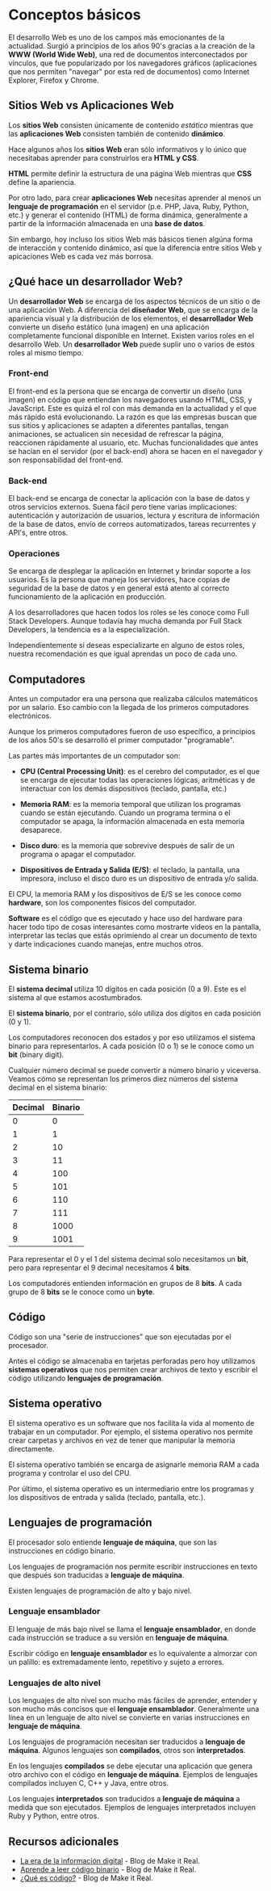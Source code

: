 # Conceptos básicos

El desarrollo Web es uno de los campos más emocionantes de la actualidad. Surgió a principios de los años 90's gracias a la creación de la **WWW (World Wide Web)**, una red de documentos interconectados por vínculos, que fue popularizado por los navegadores gráficos (aplicaciones que nos permiten "navegar" por esta red de documentos) como Internet Explorer, Firefox y Chrome.

## Sitios Web vs Aplicaciones Web

Los **sitios Web** consisten únicamente de contenido *estático* mientras que las **aplicaciones Web** consisten también de contenido **dinámico**.

Hace algunos años los **sitios Web** eran sólo informativos y lo único que necesitabas aprender para construirlos era **HTML y CSS**.

**HTML** permite definir la estructura de una página Web mientras que **CSS** define la apariencia.

Por otro lado, para crear **aplicaciones Web** necesitas aprender al menos un **lenguaje de programación** en el servidor (p.e. PHP, Java, Ruby, Python, etc.) y generar el contenido (HTML) de forma dinámica, generalmente a partir de la información almacenada en una **base de datos**.

Sin embargo, hoy incluso los sitios Web más básicos tienen algúna forma de interacción y contenido dinámico, así que la diferencia entre sitios Web y apicaciones Web es cada vez más borrosa.

## ¿Qué hace un desarrollador Web?

Un **desarrollador Web** se encarga de los aspectos técnicos de un sitio o de una aplicación Web. A diferencia del **diseñador Web**, que se encarga de la apariencia visual y la distribución de los elementos, el **desarrollador Web** convierte un diseño estático (una imagen) en una aplicación completamente funcional disponible en Internet. Existen varios roles en el desarrollo Web. Un **desarrollador Web** puede suplir uno o varios de estos roles al mismo tiempo.

### Front-end

El front-end es la persona que se encarga de convertir un diseño (una imagen) en código que entiendan los navegadores usando HTML, CSS, y JavaScript. Este es quizá el rol con más demanda en la actualidad y el que más rápido está evolucionando. La razón es que las empresas buscan que sus sitios y aplicaciones se adapten a diferentes pantallas, tengan animaciones, se actualicen sin necesidad de refrescar la página, reaccionen rápidamente al usuario, etc. Muchas funcionalidades que antes se hacían en el servidor (por el back-end) ahora se hacen en el navegador y son responsabilidad del front-end.

### Back-end

El back-end se encarga de conectar la aplicación con la base de datos y otros servicios externos. Suena fácil pero tiene varias implicaciones: autenticación y autorización de usuarios, lectura y escritura de información de la base de datos, envío de correos automatizados, tareas recurrentes y API's, entre otros.

### Operaciones

Se encarga de desplegar la aplicación en Internet y brindar soporte a los usuarios. Es la persona que maneja los servidores, hace copias de seguridad de la base de datos y en general está atento al correcto funcionamiento de la aplicación en producción.

A los desarrolladores que hacen todos los roles se les conoce como Full Stack Developers. Aunque todavía hay mucha demanda por Full Stack Developers, la tendencia es a la especialización.

Independientemente si deseas especializarte en alguno de estos roles, nuestra recomendación es que igual aprendas un poco de cada uno.

## Computadores

Antes un computador era una persona que realizaba cálculos matemáticos por un salario. Eso cambio con la llegada de los primeros computadores electrónicos.

Aunque los primeros computadores fueron de uso específico, a principios de los años 50's se desarrolló el primer computador "programable".

Las partes más importantes de un computador son:

* **CPU (Central Processing Unit)**: es el cerebro del computador, es el que se encarga de ejecutar todas las operaciones lógicas, aritméticas y de interactuar con los demás dispositivos (teclado, pantalla, etc.)

* **Memoria RAM**: es la memoria temporal que utilizan los programas cuando se están ejecutando. Cuando un programa termina o el computador se apaga, la información almacenada en esta memoria desaparece.

* **Disco duro**: es la memoria que sobrevive después de salir de un programa o apagar el computador.

* **Dispositivos de Entrada y Salida (E/S)**: el teclado, la pantalla, una impresora, incluso el disco duro es un dispositivo de entrada y/o salida.

El CPU, la memoria RAM y los dispositivos de E/S se les conoce como **hardware**, son los componentes físicos del computador.

**Software** es el código que es ejecutado y hace uso del hardware para hacer todo tipo de cosas interesantes como mostrarte videos en la pantalla, interpretar las teclas que estás oprimiendo al crear un documento de texto y darte indicaciones cuando manejas, entre muchos otros.

## Sistema binario

El **sistema decimal** utiliza 10 dígitos en cada posición (0 a 9). Este es el sistema al que estamos acostumbrados.

El **sistema binario**, por el contrario, sólo utiliza dos dígitos en cada posición (0 y 1).

Los computadores reconocen dos estados y por eso utilizamos el sistema binario para representarlos. A cada posición (0 o 1) se le conoce como un **bit** (binary digit).

Cualquier número decimal se puede convertir a número binario y viceversa. Veamos cómo se representan los primeros diez números del sistema decimal en el sistema binario:

| Decimal | Binario    |
|---------|------------|
| 0       | 0          |
| 1       | 1          |
| 2       | 10         |
| 3       | 11         |
| 4       | 100        |
| 5       | 101        |
| 6       | 110        |
| 7       | 111        |
| 8       | 1000       |
| 9       | 1001       |

Para representar el 0 y el 1 del sistema decimal solo necesitamos un **bit**, pero para representar el 9 decimal necesitamos 4 **bits**.

Los computadores entienden información en grupos de 8 **bits**. A cada grupo de 8 **bits** se le conoce como un **byte**.

## Código

Código son una "serie de instrucciones" que son ejecutadas por el procesador.

Antes el código se almacenaba en tarjetas perforadas pero hoy utilizamos **sistemas operativos** que nos permiten crear archivos de texto y escribir el código utilizando **lenguajes de programación**.

## Sistema operativo

El sistema operativo es un software que nos facilita la vida al momento de trabajar en un computador. Por ejemplo, el sistema operativo nos permite crear carpetas y archivos en vez de tener que manipular la memoria directamente.

El sistema operativo también se encarga de asignarle memoria RAM a cada programa y controlar el uso del CPU.

Por último, el sistema operativo es un intermediario entre los programas y los dispositivos de entrada y salida (teclado, pantalla, etc.).

## Lenguajes de programación

El procesador solo entiende **lenguaje de máquina**, que son las instrucciones en código binario.

Los lenguajes de programación nos permite escribir instrucciones en texto que después son traducidas a **lenguaje de máquina**.

Existen lenguajes de programación de alto y bajo nivel.

### Lenguaje ensamblador

El lenguaje de más bajo nivel se llama el **lenguaje ensamblador**, en donde cada instrucción se traduce a su versión en **lenguaje de máquina**.

Escribir código en **lenguaje ensamblador** es lo equivalente a almorzar con un palillo: es extremadamente lento, repetitivo y sujeto a errores.

### Lenguajes de alto nivel

Los lenguajes de alto nivel son mucho más fáciles de aprender, entender y son mucho más concisos que el **lenguaje ensamblador**. Generalmente una línea en un lenguaje de alto nivel se convierte en varias instrucciones en **lenguaje de máquina**.

Los lenguajes de programación necesitan ser traducidos a **lenguaje de máquina**. Algunos lenguajes son **compilados**, otros son **interpretados**.

En los lenguajes **compilados** se debe ejecutar una aplicación que genera otro archivo con el código en **lenguaje de máquina**. Ejemplos de lenguajes compilados incluyen C, C++ y Java, entre otros.

Los lenguajes **interpretados** son traducidos a **lenguaje de máquina** a medida que son ejecutados. Ejemplos de lenguajes interpretados incluyen Ruby y Python, entre otros.

## Recursos adicionales

* [La era de la información digital](https://blog.makeitreal.camp/la-era-de-la-informacion-digital/) - Blog de Make it Real.
* [Aprende a leer código binario](https://blog.makeitreal.camp/aprende-a-leer-en-codigo-binario/) - Blog de Make it Real.
* [¿Qué es código?](https://blog.makeitreal.camp/que-es-codigo/) - Blog de Make it Real.
